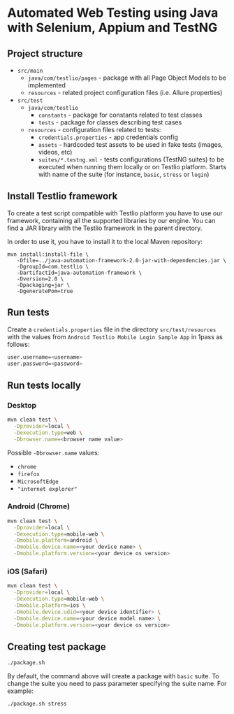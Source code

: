 # Automated Web Testing using Java with Selenium, Appium and TestNG

## Project structure
- `src/main`
  - `java/com/testlio/pages` - package with all Page Object Models to be implemented
  - `resources` - related project configuration files (i.e. Allure properties)
- `src/test`
  - `java/com/testlio`
    - `constants` - package for constants related to test classes
    - `tests` - package for classes describing test cases
  - `resources` - configuration files related to tests:
    - `credentials.properties` - app credentials config
    - `assets` - hardcoded test assets to be used in fake tests (images, videos, etc)
    - `suites/*.testng.xml` -  tests configurations (TestNG suites) to be executed when running them locally or on Testlio platform. Starts with name of the suite (for instance, `basic`, `stress` or `login`)

## Install Testlio framework
To create a test script compatible with Testlio platform you have to use our framework, containing all the supported libraries by our engine. You can find a JAR library with the Testlio framework in the parent directory.

In order to use it, you have to install it to the local Maven repository:
```shell
mvn install:install-file \
   -Dfile=../java-automation-framework-2.0-jar-with-dependencies.jar \
   -DgroupId=com.testlio \
   -DartifactId=java-automation-framework \
   -Dversion=2.0 \
   -Dpackaging=jar \
   -DgeneratePom=true
```

## Run tests
Create a `credentials.properties` file in the directory `src/test/resources` with the values from `Android Testlio Mobile Login Sample App` in 1pass as follows:
 ```bash
 user.username=<username>
 user.password=<password>
 ```

## Run tests locally
### Desktop
```bash 
mvn clean test \
  -Dprovider=local \
  -Dexecution.type=web \
  -Dbrowser.name=<browser name value>
```

Possible `-Dbrowser.name` values:
 - `chrome`
 - `firefox`
 - `MicrosoftEdge`
 - `"internet explorer"`

### Android (Chrome)
```bash 
mvn clean test \
  -Dprovider=local \
  -Dexecution.type=mobile-web \
  -Dmobile.platform=android \
  -Dmobile.device.name=<your device name> \
  -Dmobile.platform.version=<your device os version>
```

### iOS (Safari)
```bash 
mvn clean test \
  -Dprovider=local \
  -Dexecution.type=mobile-web \
  -Dmobile.platform=ios \
  -Dmobile.device.udid=<your device identifier> \
  -Dmobile.device.name=<your device model name> \
  -Dmobile.platform.version=<your device os version>
```

## Creating test package
```bash 
./package.sh
```
By default, the command above will create a package with `basic` suite. To change the suite you need to pass parameter specifying the suite name. For example:
```bash 
./package.sh stress
```